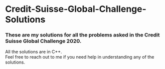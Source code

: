 # Credit-Suisse-Global-Challenge-Solutions
<h3>These are my solutions for all the problems asked in the Credit Suisse Global Challenge 2020.</h3>

All the solutions are in C++. <br>
Feel free to reach out to me if you need help in understanding any of the solutions. <br>
